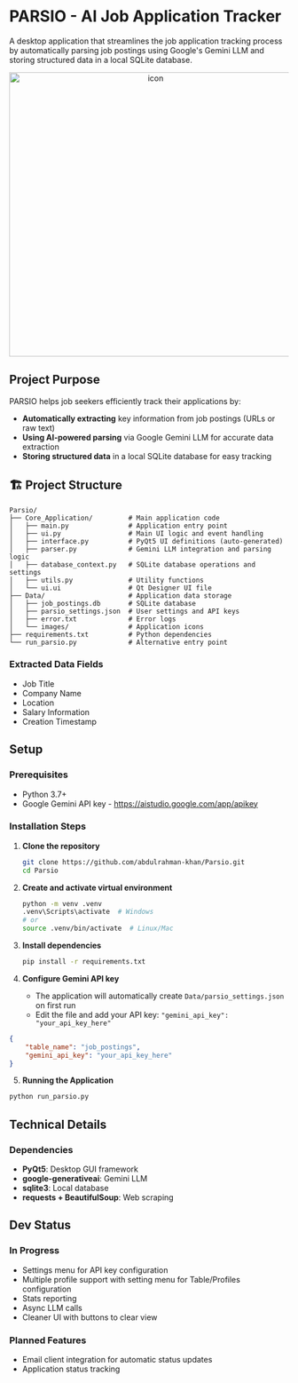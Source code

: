 # PARSIO - AI Job Application Tracker
A desktop application that streamlines the job application tracking process by automatically parsing job postings using Google's Gemini LLM and storing structured data in a local SQLite database.

<div align="center">
  <img width="512" height="512" alt="icon" src="https://github.com/user-attachments/assets/b2d4a5af-0042-4b3c-a761-f346cfe7d14e" />
</div>


## Project Purpose

PARSIO helps job seekers efficiently track their applications by:
- **Automatically extracting** key information from job postings (URLs or raw text)
- **Using AI-powered parsing** via Google Gemini LLM for accurate data extraction
- **Storing structured data** in a local SQLite database for easy tracking

## 🏗️ Project Structure

```
Parsio/
├── Core_Application/         # Main application code
│   ├── main.py               # Application entry point
│   ├── ui.py                 # Main UI logic and event handling
│   ├── interface.py          # PyQt5 UI definitions (auto-generated)
│   ├── parser.py             # Gemini LLM integration and parsing logic
│   ├── database_context.py   # SQLite database operations and settings
│   ├── utils.py              # Utility functions
│   └── ui.ui                 # Qt Designer UI file
├── Data/                     # Application data storage
│   ├── job_postings.db       # SQLite database
│   ├── parsio_settings.json  # User settings and API keys
│   ├── error.txt             # Error logs
│   └── images/               # Application icons
├── requirements.txt          # Python dependencies
└── run_parsio.py             # Alternative entry point
```


### Extracted Data Fields
- Job Title
- Company Name
- Location
- Salary Information
- Creation Timestamp

## Setup

### Prerequisites
- Python 3.7+
- Google Gemini API key - https://aistudio.google.com/app/apikey

### Installation Steps

1. **Clone the repository**
   ```bash
   git clone https://github.com/abdulrahman-khan/Parsio.git
   cd Parsio
   ```

2. **Create and activate virtual environment**
   ```bash
   python -m venv .venv
   .venv\Scripts\activate  # Windows
   # or
   source .venv/bin/activate  # Linux/Mac
   ```

3. **Install dependencies**
   ```bash
   pip install -r requirements.txt
   ```

4. **Configure Gemini API key**
   - The application will automatically create `Data/parsio_settings.json` on first run
   - Edit the file and add your API key: `"gemini_api_key": "your_api_key_here"`

```json
{
    "table_name": "job_postings",
    "gemini_api_key": "your_api_key_here"
}
```

5. **Running the Application**
```bash
python run_parsio.py
```


## Technical Details

### Dependencies
- **PyQt5**: Desktop GUI framework
- **google-generativeai**: Gemini LLM 
- **sqlite3**: Local database 
- **requests + BeautifulSoup**: Web scraping 



## Dev Status

### In Progress
- Settings menu for API key configuration
- Multiple profile support with setting menu for Table/Profiles configuration
- Stats reporting
- Async LLM calls 
- Cleaner UI with buttons to clear view

### Planned Features 
- Email client integration for automatic status updates
- Application status tracking
